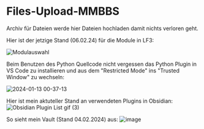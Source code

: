# Files-Upload-MMBBS
Archiv für Dateien
werde hier Dateien hochladen damit nichts verloren geht.

Hier ist der jetzige Stand (06.02.24) für die Module in LF3:

![Modulauswahl](https://github.com/ReinerBalschun/Files-Upload-MMBBS/assets/152055446/f47f1040-06e8-49af-a5a5-07905ee9a46a)



Beim Benutzen des Python Quellcode nicht vergessen das Python Plugin in VS Code zu installieren und aus dem "Restricted Mode" ins "Trusted Window" zu wechseln:

![2024-01-13 00-37-13](https://github.com/ReinerBalschun/Files-Upload-MMBBS/assets/152055446/de30f5fc-9531-4a60-bea0-08312b61cd25)


Hier ist mein aktuteller Stand an verwendeten Plugins in Obsidian:
![Obsidian Plugin List gif (3)](https://github.com/ReinerBalschun/Files-Upload-MMBBS/assets/152055446/6b7bdc18-1aed-43d4-acba-a98957b68a0c)

So sieht mein Vault (Stand 04.02.2024) aus:
![image](https://github.com/ReinerBalschun/Files-Upload-MMBBS/assets/152055446/124cdf03-9eac-4835-921f-fbf958b2d5ab)
